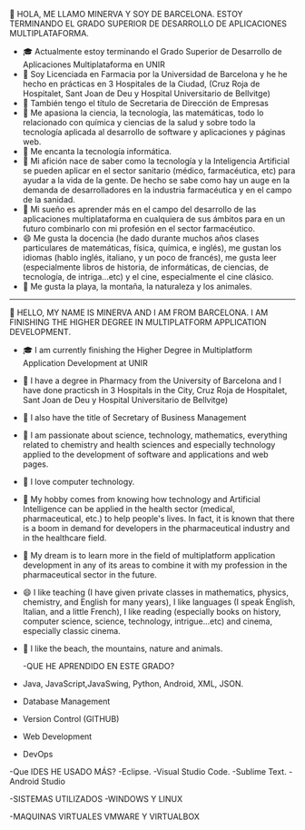 👋 HOLA, ME LLAMO MINERVA Y SOY DE BARCELONA. ESTOY TERMINANDO EL GRADO SUPERIOR DE DESARROLLO DE APLICACIONES MULTIPLATAFORMA.

- 🎓 Actualmente estoy terminando el Grado Superior de Desarrollo de Aplicaciones Multiplataforma en UNIR
- 💊 Soy Licenciada en Farmacia por la Universidad de Barcelona y he he hecho en prácticas en 3 Hospitales de la Ciudad, (Cruz Roja de Hospitalet, Sant Joan de Deu y Hospital Universitario de Bellvitge)
- 📓 También tengo el título de Secretaria de Dirección de Empresas
- 🔭 Me apasiona la ciencia, la tecnología, las matemáticas, todo lo relacionado con química y ciencias de la salud y sobre todo la tecnología aplicada al desarrollo de software y aplicaciones y páginas web.
- 📔 Me encanta la tecnología informática.
- 🤔 Mi afición nace de saber como la tecnología y la Inteligencia Artificial se pueden aplicar en el sector sanitario (médico, farmacéutica, etc) para ayudar a la vida de la gente. De hecho se sabe como hay un        auge en la demanda de desarrolladores en la industria farmacéutica y en el campo de la sanidad.
- 💬 Mi sueño es aprender más en el campo del desarrollo de las aplicaciones multiplataforma en cualquiera de sus ámbitos para en un futuro combinarlo con mi profesión en el sector farmacéutico.
- 😄 Me gusta la docencia (he dado durante muchos años clases particulares de matemáticas, física, química, e inglés), me gustan los idiomas (hablo inglés, italiano, y un poco de francés), me gusta 
     leer (especialmente libros de historia, de informáticas, de ciencias, de tecnología, de intriga...etc) y el cine, especialmente el cine clásico. 
- 🌊 Me gusta la playa, la montaña, la naturaleza y los animales.
---------------------------------------------------------------------------------------------------------------------------------------------------------------------------------------------------------------------
👋 HELLO, MY NAME IS MINERVA AND I AM FROM BARCELONA. I AM FINISHING THE HIGHER DEGREE IN MULTIPLATFORM APPLICATION DEVELOPMENT.

- 🎓 I am currently finishing the Higher Degree in Multiplatform Application Development at UNIR
- 💊 I have a degree in Pharmacy from the University of Barcelona and I have done practicsh in 3 Hospitals in the City, Cruz Roja de Hospitalet, Sant Joan de Deu y Hospital Universitario de Bellvitge)
- 📓 I also have the title of Secretary of Business Management
- 🔭 I am passionate about science, technology, mathematics, everything related to chemistry and health sciences and especially technology applied to the development of software and applications and web pages.
- 📔 I love computer technology.
- 🤔 My hobby comes from knowing how technology and Artificial Intelligence can be applied in the health sector (medical, pharmaceutical, etc.) to help people's lives. In fact, it is known that there is a boom         in demand for developers in the pharmaceutical industry and in the healthcare field.
- 💬 My dream is to learn more in the field of multiplatform application development in any of its areas to combine it with my profession in the pharmaceutical sector in the future.
- 😄 I like teaching (I have given private classes in mathematics, physics, chemistry, and English for many years), I like languages ​​(I speak English, Italian, and a little French), I like 
     reading (especially books on history, computer science, science, technology, intrigue...etc) and cinema, especially classic cinema. 
- 🌊 I like the beach, the mountains, nature and animals.



  -QUE HE APRENDIDO EN ESTE GRADO?
- Java, JavaScript,JavaSwing, Python, Android, XML, JSON.
- Database Management
- Version Control (GITHUB)
- Web Development
- DevOps

 -Que IDES HE USADO MÁS?
  -Eclipse.
  -Visual Studio Code.
  -Sublime Text.
  -Android Studio

 -SISTEMAS UTILIZADOS
 -WINDOWS Y LINUX

 -MAQUINAS VIRTUALES
  VMWARE Y VIRTUALBOX
